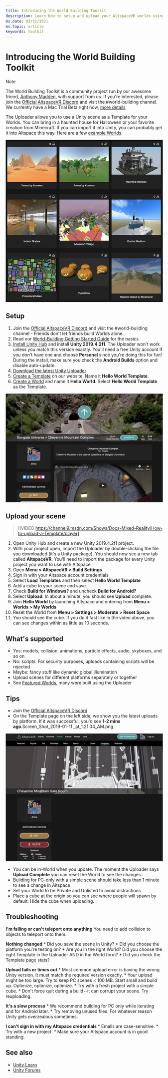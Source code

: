 ```yaml
---
title: Introducing the World Building Toolkit
description: Learn how to setup and upload your AltspaceVR worlds using Unity scene templates with the World Building Toolkit.
ms.date: 03/11/2021
ms.topic: article
keywords: toolkit
---
```


# Introducing the World Building Toolkit

> [!NOTE]
> The World Building Toolkit is a community project run by our awesome friend, [Anthony Madden](https://twitter.com/chigamesstudio), with support from us. If you're interested, please join the [Official AltspaceVR Discord](https://discordapp.com/invite/altspacevr) and visit the #world-building channel. We currently have a Mac Trial Beta right now, [more details](https://altvr.com/altspacevr-mac)

The Uploader allows you to use a Unity scene as a Template for your Worlds. You can bring in a haunted house for Halloween or your favorite creation from Minecraft. If you can import it into Unity, you can probably get it into Altspace this way. Here are a few [example Worlds](https://account.altvr.com/worlds/1046572460192825569).

![Example worlds](images/unity-uploader-img-01.png)

## Setup 

1. Join the [Official AltspaceVR Discord](https://discordapp.com/invite/altspacevr) and visit the #world-building channel - Friends don't let friends build Worlds alone.
2. Read our [World-Building Getting Started Guide](world-building-getting-started.md) for the basics
3. [Install Unity Hub](https://blogs.unity3d.com/2018/01/24/streamline-your-workflow-introducing-unity-hub-beta) and install **Unity 2019.4.2f1**. The Uploader won't work unless you match this version exactly. You'll need a free Unity account if you don't have one and choose **Personal** since you're doing this for fun! During the install, make sure you check the **Android Builds** option and disable auto-update.
4. [Download the latest Unity Uploader](https://aka.ms/AsvrCommunityUploader)
5. [Create a Template](https://account.altvr.com/space_templates/new) on our website. Name it **Hello World Template**.
6. [Create a World](https://docs.microsoft.com/en-us/windows/mixed-reality/altspace-vr/world-building/managing-worlds) and name it **Hello World**. Select **Hello World Template** as the Template.

![Created world screen](images/unity-uploader-img-02.png)

## Upload your scene

> [!VIDEO https://channel9.msdn.com/Shows/Docs-Mixed-Reality/How-to-upload-a-Template/player]

1. Open Unity Hub and create a new Unity 2019.4.2f1 project.
2. With your project open, import the Uploader by double-clicking the file you downloaded (it's a Unity package). You should now see a new tab called **AltspaceVR**. You'll need to import the package for every Unity project you want to use with Altspace
3. Open **Menu > AltspaceVR > Build Settings**
4. Sign in with your Altspace account credentials
5. Select **Load Templates** and then select **Hello World Template**
6. Add a cube to your scene and save.
7. Check **Build for Windows?** and uncheck **Build for Android?**
8. Select **Upload**. In about a minute, you should see **Upload** complete. 
9. Join **Hello World** by launching Altspace and entering from **Menu > Worlds > My Worlds**
10. Reset the World from **Menu > Settings > Moderate > Reset Space**
11. You should see the cube. If you do it fast like in the video above, you can see changes within as little as 10 seconds.

## What's supported

* Yes: models, collision, animations, particle effects, audio, skyboxes, and so on
* No: scripts. For security purposes, uploads containing scripts will be rejected
* Maybe: fancy stuff like dynamic global illumination
* Upload scenes for different platforms separately or together
* See [Featured Worlds](https://account.altvr.com/worlds/featured), many were built using the Uploader

## Tips

* Join the [Official AltspaceVR Discord](https://discordapp.com/invite/altspacevr).
* On the Template page on the left side, we show you the latest uploads by platform. If it was successful, you'd see **1-2 mins ago**.Screen_Shot_2019-01-11 _at_1.21.04_AM.png

![Templates panel open with uploads highlighted](images/unity-uploader-img-03.png)

* You can be in-World when you update. The moment the Uploader says **Upload Complete** you can reset the World to see the changes.
* Building for PC-only with a simple scene should take less than 1 minute to see a change in Altspace
* Set your World to be Private and Unlisted to avoid distractions.
* Place a cube at the origin so you can see where people will spawn by default. Hide the cube when uploading.

## Troubleshooting

**I'm falling or can't teleport onto anything**
You need to add collision to objects to teleport onto them.

**Nothing changed**
    * Did you save the scene in Unity?
    * Did you choose the platform you're testing on?
    * Are you in the right World? Did you choose the right Template in the Uploader AND in the World form?
    * Did you check the Template page stats?

**Upload fails or times out**
    * Most common upload error is having the wrong Unity version. It must match the required version exactly. 
    * Your upload might be too large. Try to keep PC scenes < 100 MB. Start small and build up. Optimize, optimize, optimize. 
    * Try with a fresh project with a simple cube.
    * Don't force quit during a build--it can corrupt your scene. Try reuploading.

**It's a slow process**
    * We recommend building for PC only while iterating and for Android later.
    * Try removing unused files. For whatever reason Unity gets overzealous sometimes.

**I can't sign in with my Altspace credentials**
    * Emails are case-sensitive.
    * Try with a new project.
    * Make sure your Altspace account is in good standing.

## See also

* [Unity Learn](https://unity3d.com/learn)
* [Unity Forums](https://forum.unity.com)
